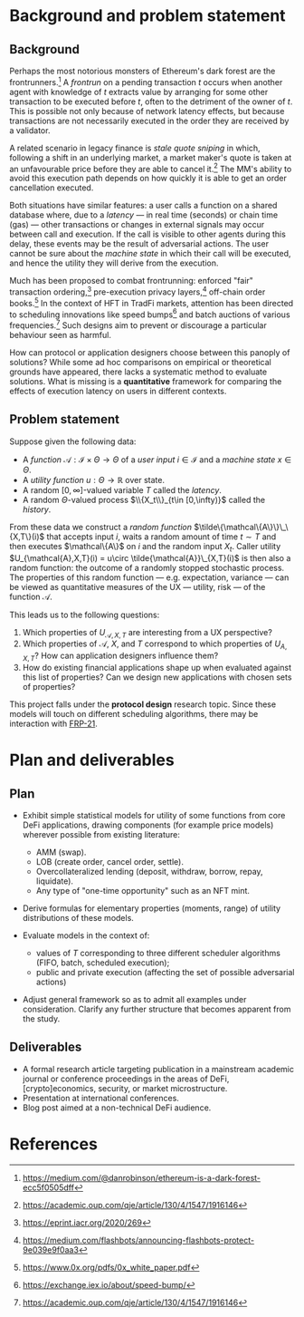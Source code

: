 # Background and problem statement

## Background

Perhaps the most notorious monsters of Ethereum's dark forest are the frontrunners.[^frontrun] A *frontrun* on a pending transaction $t$ occurs when another agent with knowledge of $t$ extracts value by arranging for some other transaction to be executed before $t$, often to the detriment of the owner of $t$. This is possible not only because of network latency effects, but because transactions are not necessarily executed in the order they are received by a validator.

A related scenario in legacy finance is *stale quote sniping* in which, following a shift in an underlying market, a market maker's quote is taken at an unfavourable price before they are able to cancel it.[^budish] The MM's ability to avoid this execution path depends on how quickly it is able to get an order cancellation executed.

Both situations have similar features: a user calls a function on a shared database where, due to a *latency* — in real time (seconds) or chain time (gas) — other transactions or changes in external signals may occur between call and execution. If the call is visible to other agents during this delay, these events may be the result of adversarial actions. The user cannot be sure about the *machine state* in which their call will be executed, and hence the utility they will derive from the execution.

Much has been proposed to combat frontrunning: enforced "fair" transaction ordering,[^fair-ordering] pre-execution privacy layers,[^private-mempool] off-chain order books.[^0x] In the context of HFT in TradFi markets, attention has been directed to scheduling innovations like speed bumps[^speed-bump] and batch auctions of various frequencies.[^budish] Such designs aim to prevent or discourage a particular behaviour seen as harmful.

How can protocol or application designers choose between this panoply of solutions? While some ad hoc comparisons on empirical or theoretical grounds have appeared, there lacks a systematic method to evaluate solutions. What is missing is a **quantitative** framework for comparing the effects of execution latency on users in different contexts. 

## Problem statement

Suppose given the following data:

- A *function* $\mathcal{A}:\mathcal{I}\times\Theta \rightarrow \Theta$ of a *user input* $i\in\mathcal{I}$ and a *machine state* $x\in\Theta$. 
- A *utility function* $u:\Theta\rightarrow\mathbb{R}$ over state.
- A random $[0,\infty]$-valued variable $T$ called the *latency*.
- A random $\Theta$-valued process $\\{X_t\\}_{t\in [0,\infty)}$ called the *history*.

From these data we construct a *random function* $\tilde\{\mathcal\{A\}\}\_\{X,T\}(i)$ that accepts input $i$, waits a random amount of time $t\sim T$ and then executes $\mathcal\{A\}$ on $i$ and the random input $X_t$. Caller utility $U_{\mathcal{A},X,T}(i) = u\circ \tilde{\mathcal{A}}\_{X,T}(i)$ is then also a random function: the outcome of a randomly stopped stochastic process. The properties of this random function — e.g. expectation, variance — can be viewed as quantitative measures of the UX — utility, risk — of the function $\mathcal{A}$.

This leads us to the following questions:

1. Which properties of $U_{\mathcal{A},X,T}$ are interesting from a UX perspective? 
2. Which properties of $\mathcal{A}$, $X$, and $T$ correspond to which properties of $U_{A,X,T}$? How can application designers influence them?
3. How do existing financial applications shape up when evaluated against this list of properties? Can we design new applications with chosen sets of properties?

This project falls under the **protocol design** research topic. Since these models will touch on different scheduling algorithms, there may be interaction with [FRP-21](https://github.com/flashbots/mev-research/blob/main/FRPs/active/FRP-21.md).

# Plan and deliverables

## Plan

- Exhibit simple statistical models for utility of some functions from core DeFi applications, drawing components (for example price models) wherever possible from existing literature:

  - AMM (swap).
  - LOB (create order, cancel order, settle).
  - Overcollateralized lending (deposit, withdraw, borrow, repay, liquidate).
  - Any type of "one-time opportunity" such as an NFT mint.

- Derive formulas for elementary properties (moments, range) of utility distributions of these models.

- Evaluate models in the context of:

  - values of $T$ corresponding to three different scheduler algorithms (FIFO, batch, scheduled execution);
  - public and private execution (affecting the set of possible adversarial actions)

- Adjust general framework so as to admit all examples under consideration. Clarify any further structure that becomes apparent from the study.

## Deliverables

- A formal research article targeting publication in a mainstream academic journal or conference proceedings in the areas of DeFi, [crypto]economics, security, or market microstructure.
- Presentation at international conferences.
- Blog post aimed at a non-technical DeFi audience.

# References

[^frontrun]: https://medium.com/@danrobinson/ethereum-is-a-dark-forest-ecc5f0505dff
[^budish]: https://academic.oup.com/qje/article/130/4/1547/1916146
[^fair-ordering]: https://eprint.iacr.org/2020/269
[^private-mempool]: https://medium.com/flashbots/announcing-flashbots-protect-9e039e9f0aa3
[^0x]: https://www.0x.org/pdfs/0x_white_paper.pdf
[^speed-bump]: https://exchange.iex.io/about/speed-bump/

